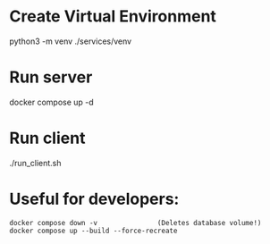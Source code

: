 # Create Virtual Environment
python3 -m venv ./services/venv 

# Run server
docker compose up -d

# Run client
./run_client.sh

# Useful for developers:
    docker compose down -v               (Deletes database volume!)
    docker compose up --build --force-recreate 